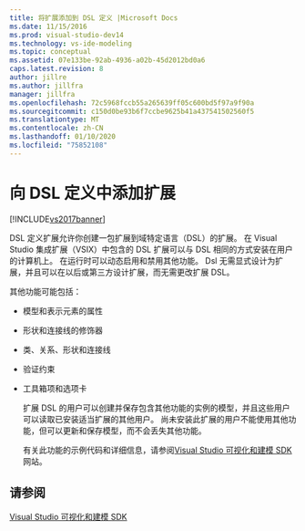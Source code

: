 ```yaml
---
title: 将扩展添加到 DSL 定义 |Microsoft Docs
ms.date: 11/15/2016
ms.prod: visual-studio-dev14
ms.technology: vs-ide-modeling
ms.topic: conceptual
ms.assetid: 07e133be-92ab-4936-a02b-45d2012bd0a6
caps.latest.revision: 8
author: jillre
ms.author: jillfra
manager: jillfra
ms.openlocfilehash: 72c5968fccb55a265639ff05c600bd5f97a9f90a
ms.sourcegitcommit: c150d0be93b6f7ccbe9625b41a437541502560f5
ms.translationtype: MT
ms.contentlocale: zh-CN
ms.lasthandoff: 01/10/2020
ms.locfileid: "75852108"
---
```

# <a name="adding-extensions-to-dsl-definitions"></a>向 DSL 定义中添加扩展
[!INCLUDE[vs2017banner](../includes/vs2017banner.md)]

DSL 定义扩展允许你创建一包扩展到域特定语言（DSL）的扩展。 在 Visual Studio 集成扩展（VSIX）中包含的 DSL 扩展可以与 DSL 相同的方式安装在用户的计算机上。 在运行时可以动态启用和禁用其他功能。 Dsl 无需显式设计为扩展，并且可以在以后或第三方设计扩展，而无需更改扩展 DSL。

 其他功能可能包括：

- 模型和表示元素的属性

- 形状和连接线的修饰器

- 类、关系、形状和连接线

- 验证约束

- 工具箱项和选项卡

  扩展 DSL 的用户可以创建并保存包含其他功能的实例的模型，并且这些用户可以读取已安装适当扩展的其他用户。 尚未安装此扩展的用户不能使用其他功能，但可以更新和保存模型，而不会丢失其他功能。

  有关此功能的示例代码和详细信息，请参阅[Visual Studio 可视化和建模 SDK](https://docs.microsoft.com/samples/browse/?redirectedfrom=MSDN-samples)网站。

## <a name="see-also"></a>请参阅
 [Visual Studio 可视化和建模 SDK](https://docs.microsoft.com/samples/browse/?redirectedfrom=MSDN-samples)

